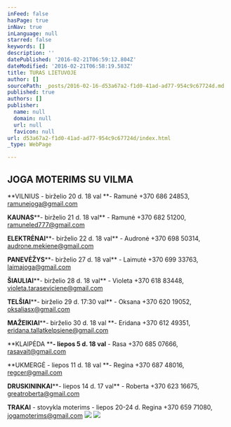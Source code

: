 ```yaml
---
inFeed: false
hasPage: true
inNav: true
inLanguage: null
starred: false
keywords: []
description: ''
datePublished: '2016-02-21T06:59:12.804Z'
dateModified: '2016-02-21T06:58:19.583Z'
title: TURAS LIETUVOJE
author: []
sourcePath: _posts/2016-02-16-d53a67a2-f1d0-41ad-ad77-954c9c67724d.md
published: true
authors: []
publisher:
  name: null
  domain: null
  url: null
  favicon: null
url: d53a67a2-f1d0-41ad-ad77-954c9c67724d/index.html
_type: WebPage

---
```

## JOGA MOTERIMS SU VILMA         

**VILNIUS - birželio 20 d. 18 val **- Ramunė +370 686 24853, ramunejoga@gmail.com                                                                                     

**KAUNAS****- birželio 21 d. 18 val** - Ramunė +370 682 51200, ramuneled777@gmail.com                                                                         

**ELEKTRĖNAI****- birželio 22 d. 18 val** - Audronė +370 698 50314, audrone.mekiene@gmail.com                                                                   

**PANEVĖŽYS****- birželio 27 d. 18 val** - Laimutė +370 699 33763, laimajoga@gmail.com                                                                                           

**ŠIAULIAI****- birželio 28 d. 18 val** - Violeta +370 618 83448, violeta.taraseviciene@gmail.com                                                                       

**TELŠIAI****- birželio 29 d. 17:30 val** - Oksana +370 620 19052, oksaliasx@gmail.com                                                                                     

**MAŽEIKIAI****- birželio 30 d. 18 val **- Eridana +370 612 49351, eridana.tallatkelpsiene@gmail.com                                                               

**KLAIPĖDA ****- liepos 5 d. 18 val** - Rasa +370 685 07666, rasavait@gmail.com                                                                                           

**UKMERGĖ - liepos 11 d. 18 val **- Regina +370 687 48016, regcer@gmail.com                                                                                       

**DRUSKININKAI****- liepos 14 d. 17 val** - Roberta +370 623 16675, greatroberta@gmail.com                                                                                         

**TRAKAI** - stovykla moterims - liepos 20-24 d. Regina +370 659 71080, jogamoterims@gmail.com
![](https://s3-us-west-2.amazonaws.com/the-grid-img/p/c4b2385fd0fdec524efd8679af6ca9f541bf7092.jpg)
![](https://the-grid-user-content.s3-us-west-2.amazonaws.com/30b4d86e-3b54-46aa-ab5f-350a4ed56a26.JPG)